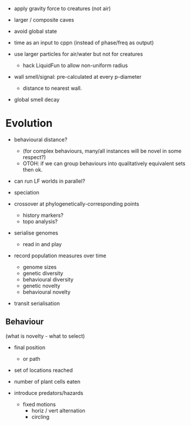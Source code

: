 
* apply gravity force to creatures (not air)

* larger / composite caves

* avoid global state

* time as an input to cppn (instead of phase/freq as output)

* use larger particles for air/water but not for creatures
  - hack LiquidFun to allow non-uniform radius



* wall smell/signal: pre-calculated at every p-diameter
  - distance to nearest wall.


* global smell decay





# Evolution

* behavioural distance?
  - (for complex behaviours, many/all instances will be novel in some respect?)
  - OTOH: if we can group behaviours into qualitatively equivalent sets then ok.

* can run LF worlds in parallel?

* speciation

* crossover at phylogenetically-corresponding points
  - history markers?
  - topo analysis?

* serialise genomes
  - read in and play

* record population measures over time
  - genome sizes
  - genetic diversity
  - behavioural diversity
  - genetic novelty
  - behavioural novelty


* transit serialisation


## Behaviour

(what is novelty - what to select)

* final position
  - or path

* set of locations reached

* number of plant cells eaten

* introduce predators/hazards
  - fixed motions
    - horiz / vert alternation
    - circling

